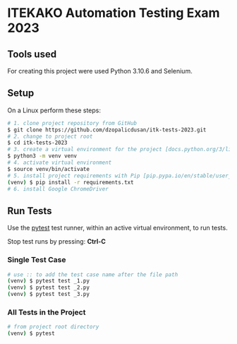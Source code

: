 # ITEKAKO Automation Testing Exam 2023

## Tools used

For creating this project were used Python 3.10.6 and Selenium.


## Setup

On a Linux perform these steps:

```sh
# 1. clone project repository from GitHub
$ git clone https://github.com/dzopalicdusan/itk-tests-2023.git
# 2. change to project root
$ cd itk-tests-2023
# 3. create a virtual environment for the project [docs.python.org/3/library/venv.html]
$ python3 -m venv venv
# 4. activate virtual environment
$ source venv/bin/activate
# 5. install project requirements with Pip [pip.pypa.io/en/stable/user_guide/#requirements-files]
(venv) $ pip install -r requirements.txt
# 6. install Google ChromeDriver
```

## Run Tests

Use the [pytest](https://docs.pytest.org) test runner, within an active virtual environment, to run tests. 

Stop test runs by pressing: **Ctrl-C**


### Single Test Case

```sh
# use :: to add the test case name after the file path
(venv) $ pytest test _1.py
(venv) $ pytest test _2.py
(venv) $ pytest test _3.py

```

### All Tests in the Project

```sh
# from project root directory
(venv) $ pytest 
```

